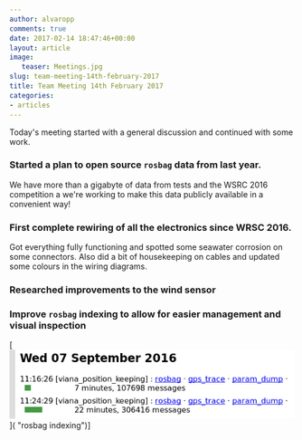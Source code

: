 ```yaml
---
author: alvaropp
comments: true
date: 2017-02-14 18:47:46+00:00
layout: article
image:
   teaser: Meetings.jpg
slug: team-meeting-14th-february-2017
title: Team Meeting 14th February 2017
categories:
- articles
---
```


Today's meeting started with a general discussion and continued with some work.

### Started a plan to open source `rosbag` data from last year.
We have more than a gigabyte of data from tests and the WSRC 2016 competition a we're working to make this data publicly available in a convenient way!

### First complete rewiring of all the electronics since WRSC 2016.
Got everything fully functioning and spotted some seawater corrosion on some connectors. Also did a bit of housekeeping on cables and updated some colours in the wiring diagrams.

### Researched improvements to the wind sensor

### Improve `rosbag` indexing to allow for easier management and visual inspection
[![rosbag indexing](/images/data_index.png)]( "rosbag indexing")]

